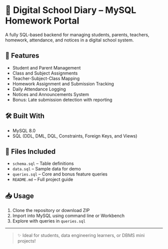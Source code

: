 # 📘 Digital School Diary – MySQL Homework Portal

A fully SQL-based backend for managing students, parents, teachers, homework, attendance, and notices in a digital school system.

## 🚀 Features
- Student and Parent Management
- Class and Subject Assignments
- Teacher-Subject-Class Mapping
- Homework Assignment and Submission Tracking
- Daily Attendance Logging
- Notices and Announcements System
- Bonus: Late submission detection with reporting

## 🛠 Built With
- MySQL 8.0
- SQL (DDL, DML, DQL, Constraints, Foreign Keys, and Views)

## 📂 Files Included
- `schema.sql` – Table definitions
- `data.sql` – Sample data for demo
- `queries.sql` – Core and bonus feature queries
- `README.md` – Full project guide

## 📥 Usage
1. Clone the repository or download ZIP
2. Import into MySQL using command line or Workbench
3. Explore with queries in `queries.sql`

---

> ✨ Ideal for students, data engineering learners, or DBMS mini projects!
